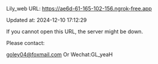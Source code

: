 Lily_web URL: https://ae6d-61-165-102-156.ngrok-free.app

Updated at: 2024-12-10 17:12:29

If you cannot open this URL, the server might be down.

Please contact: 

goley04@foxmail.com Or Wechat:GL_yeaH